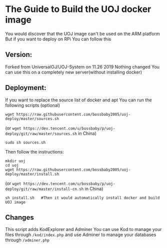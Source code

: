 # The Guide to Build the UOJ docker image
You would discover that the UOJ image can't be used on the ARM platform
But if you want to deploy on RPi
You can follow this
## Version:
Forked from UniversalOJ/UOJ-System on 11.26 2019
Nothing changed 
You can use this on a completely new server(without installing docker)
## Deployment:
If you want to replace the source list of docker and apt
You can run the following scripts (optional)
```
wget https://raw.githubusercontent.com/bossbaby2005/uoj-deploy/master/sources.sh
```
(or ```wget https://dev.tencent.com/u/bossbaby/p/uoj-deploy/git/raw/master/sources.sh``` in China)
```
sudo sh sources.sh
```
Then follow the instructions:
```
mkdir uoj
cd uoj
wget https://raw.githubusercontent.com/bossbaby2005/uoj-deploy/master/install.sh
```
(or ```wget https://dev.tencent.com/u/bossbaby/p/uoj-deploy/git/raw/master/install-cn.sh``` in China)
```
sh install.sh   #Then it would automatically install docker and build UOJ image
```
## Changes
This script adds KodExplorer and Adminer
You can use Kod to manage your files through ```/kod/index.php```
and use Adminer to manage your databases through ```/adminer.php``` 
